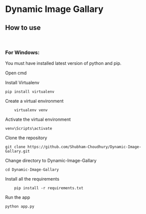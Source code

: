 # Dynamic Image Gallary
 
## **How to use**
<br>

### **For Windows:**

You must have installed latest version of python and pip.

Open cmd

Install Virtualenv
    
    pip install virtualenv

Create a virtual environment
    
        virtualenv venv

Activate the virtual environment

    venv\Scripts\activate

Clone the repository
    
    git clone https://github.com/Shubham-Choudhury/Dynamic-Image-Gallary.git

Change directory to Dynamic-Image-Gallary
    
    cd Dynamic-Image-Gallary

Install all the requirements
        
        pip install -r requirements.txt

Run the app

    python app.py


